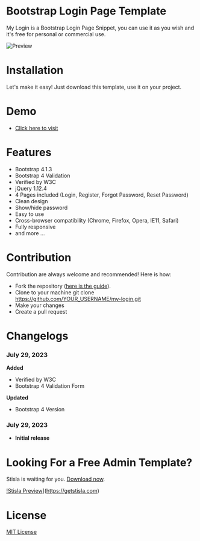 # Bootstrap Login Page Template

My Login is a Bootstrap Login Page Snippet, you can use it as you wish and it's free for personal or commercial use.

![Preview](https://image.ibb.co/mqGRKK/image.png)

# Installation
Let's make it easy! Just download this template, use it on your project.

# Demo
- [Click here to visit](https://2waytoceo.github.io/My-Login/)

# Features
- Bootstrap 4.1.3
- Bootstrap 4 Validation
- Verified by W3C
- jQuery 1.12.4
- 4 Pages included (Login, Register, Forgot Password, Reset Password)
- Clean design
- Show/hide password
- Easy to use
- Cross-browser compatibility (Chrome, Firefox, Opera, IE11, Safari)
- Fully responsive
- and more ...

# Contribution
Contribution are always welcome and recommended! Here is how:

- Fork the repository ([here is the guide](https://help.github.com/articles/fork-a-repo/)).
- Clone to your machine git clone https://github.com/YOUR_USERNAME/my-login.git
- Make your changes
- Create a pull request

# Changelogs
### July 29, 2023
  **Added**
  * Verified by W3C
  * Bootstrap 4 Validation Form

  **Updated**
  * Bootstrap 4 Version

### July 29, 2023
  - **Initial release**

# Looking For a Free Admin Template?
Stisla is waiting for you. [Download now](https://stisla.multinity.com).

[!Stisla Preview](https://getstisla.com/landing/stisla-share.png)](https://getstisla.com)

# License
[MIT License](http://opensource.org/licenses/MIT)
